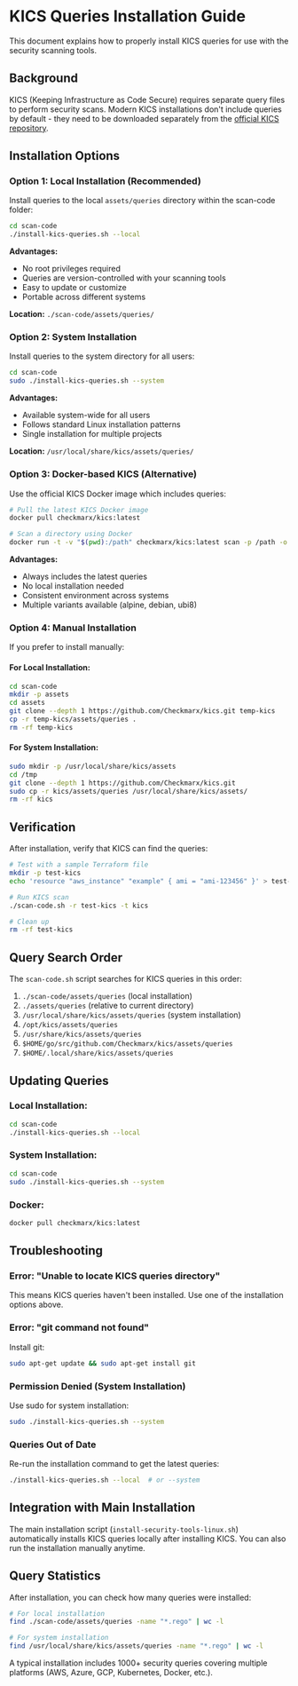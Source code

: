 # KICS Queries Installation Guide

This document explains how to properly install KICS queries for use with the security scanning tools.

## Background

KICS (Keeping Infrastructure as Code Secure) requires separate query files to perform security scans. Modern KICS installations don't include queries by default - they need to be downloaded separately from the [official KICS repository](https://github.com/Checkmarx/kics).

## Installation Options

### Option 1: Local Installation (Recommended)

Install queries to the local `assets/queries` directory within the scan-code folder:

```bash
cd scan-code
./install-kics-queries.sh --local
```

**Advantages:**
- No root privileges required
- Queries are version-controlled with your scanning tools
- Easy to update or customize
- Portable across different systems

**Location:** `./scan-code/assets/queries/`

### Option 2: System Installation

Install queries to the system directory for all users:

```bash
cd scan-code
sudo ./install-kics-queries.sh --system
```

**Advantages:**
- Available system-wide for all users
- Follows standard Linux installation patterns
- Single installation for multiple projects

**Location:** `/usr/local/share/kics/assets/queries/`

### Option 3: Docker-based KICS (Alternative)

Use the official KICS Docker image which includes queries:

```bash
# Pull the latest KICS Docker image
docker pull checkmarx/kics:latest

# Scan a directory using Docker
docker run -t -v "$(pwd):/path" checkmarx/kics:latest scan -p /path -o "/path/"
```

**Advantages:**
- Always includes the latest queries
- No local installation needed
- Consistent environment across systems
- Multiple variants available (alpine, debian, ubi8)

### Option 4: Manual Installation

If you prefer to install manually:

#### For Local Installation:
```bash
cd scan-code
mkdir -p assets
cd assets
git clone --depth 1 https://github.com/Checkmarx/kics.git temp-kics
cp -r temp-kics/assets/queries .
rm -rf temp-kics
```

#### For System Installation:
```bash
sudo mkdir -p /usr/local/share/kics/assets
cd /tmp
git clone --depth 1 https://github.com/Checkmarx/kics.git
sudo cp -r kics/assets/queries /usr/local/share/kics/assets/
rm -rf kics
```

## Verification

After installation, verify that KICS can find the queries:

```bash
# Test with a sample Terraform file
mkdir -p test-kics
echo 'resource "aws_instance" "example" { ami = "ami-123456" }' > test-kics/main.tf

# Run KICS scan
./scan-code.sh -r test-kics -t kics

# Clean up
rm -rf test-kics
```

## Query Search Order

The `scan-code.sh` script searches for KICS queries in this order:

1. `./scan-code/assets/queries` (local installation)
2. `./assets/queries` (relative to current directory)
3. `/usr/local/share/kics/assets/queries` (system installation)
4. `/opt/kics/assets/queries`
5. `/usr/share/kics/assets/queries`
6. `$HOME/go/src/github.com/Checkmarx/kics/assets/queries`
7. `$HOME/.local/share/kics/assets/queries`

## Updating Queries

### Local Installation:
```bash
cd scan-code
./install-kics-queries.sh --local
```

### System Installation:
```bash
cd scan-code
sudo ./install-kics-queries.sh --system
```

### Docker:
```bash
docker pull checkmarx/kics:latest
```

## Troubleshooting

### Error: "Unable to locate KICS queries directory"

This means KICS queries haven't been installed. Use one of the installation options above.

### Error: "git command not found"

Install git:
```bash
sudo apt-get update && sudo apt-get install git
```

### Permission Denied (System Installation)

Use sudo for system installation:
```bash
sudo ./install-kics-queries.sh --system
```

### Queries Out of Date

Re-run the installation command to get the latest queries:
```bash
./install-kics-queries.sh --local  # or --system
```

## Integration with Main Installation

The main installation script (`install-security-tools-linux.sh`) automatically installs KICS queries locally after installing KICS. You can also run the installation manually anytime.

## Query Statistics

After installation, you can check how many queries were installed:

```bash
# For local installation
find ./scan-code/assets/queries -name "*.rego" | wc -l

# For system installation  
find /usr/local/share/kics/assets/queries -name "*.rego" | wc -l
```

A typical installation includes 1000+ security queries covering multiple platforms (AWS, Azure, GCP, Kubernetes, Docker, etc.).